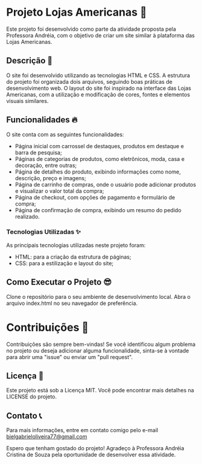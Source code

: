 
# Projeto Lojas Americanas 🚀

Este projeto foi desenvolvido como parte da atividade proposta pela Professora Andréia, com o objetivo de criar um site similar à plataforma das Lojas Americanas.

## Descrição 📝

O site foi desenvolvido utilizando as tecnologias HTML e CSS. A estrutura do projeto foi organizada dois arquivos, seguindo boas práticas de desenvolvimento web. O layout do site foi inspirado na interface das Lojas Americanas, com a utilização e modificação de cores, fontes e elementos visuais similares.

## Funcionalidades 🔥

O site conta com as seguintes funcionalidades:

- Página inicial com carrossel de destaques, produtos em destaque e barra de pesquisa;
- Páginas de categorias de produtos, como eletrônicos, moda, casa e decoração, entre outras;
- Página de detalhes do produto, exibindo informações como nome, descrição, preço e imagens;
- Página de carrinho de compras, onde o usuário pode adicionar produtos e visualizar o valor total da compra;
- Página de checkout, com opções de pagamento e formulário de compra;
- Página de confirmação de compra, exibindo um resumo do pedido realizado.

### Tecnologias Utilizadas  ✨

As principais tecnologias utilizadas neste projeto foram:

- HTML: para a criação da estrutura de páginas;
- CSS: para a estilização e layout do site;

## Como Executar o Projeto 😎

Clone o repositório para o seu ambiente de desenvolvimento local.
Abra o arquivo index.html no seu navegador de preferência.

# Contribuições 🤝

Contribuições são sempre bem-vindas! Se você identificou algum problema no projeto ou deseja adicionar alguma funcionalidade, sinta-se à vontade para abrir uma "issue" ou enviar um "pull request".

## Licença 📖

Este projeto está sob a Licença MIT. Você pode encontrar mais detalhes na LICENSE do projeto.

## Contato 📞

Para mais informações, entre em contato comigo pelo e-mail bielgabrieloliveira77@gmail.com

Espero que tenham gostado do projeto! Agradeço à Professora Andréia Cristina de Souza pela oportunidade de desenvolver essa atividade.
